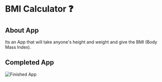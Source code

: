 # BMI Calculator ❓

## About App
Its an App that will take anyone's height and weight and give the BMI (Body Mass Index).

## Completed App
![Finished App](https://i.ibb.co/G2bBPMy/BMI-Calculator.gif)
